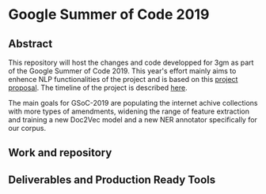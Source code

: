 
# Google Summer of Code 2019 

## Abstract

This repository will host the changes and code developped for 3gm as part of the Google Summer of Code 2019. This year's effort mainly aims to enhence NLP functionalities of the project and is based on this [project proposal](https://docs.google.com/document/d/1KT14HmJBIOsKgLSfm4iBz79PCH1G2LUxbNVDINGr_2o/edit?usp=sharing). The timeline of the project is described [here](https://docs.google.com/document/d/1mr633dCmdtp3bLqRKWygj7VoQ_enh-qHvqHgYysRhjM/edit?usp=sharing).

The main goals for GSoC-2019 are populating the internet achive collections  with more types of amendments, widening the range of feature extraction and training a new Doc2Vec model and a new NER annotator specifically for our corpus.

## Work and repository


## Deliverables and Production Ready Tools

